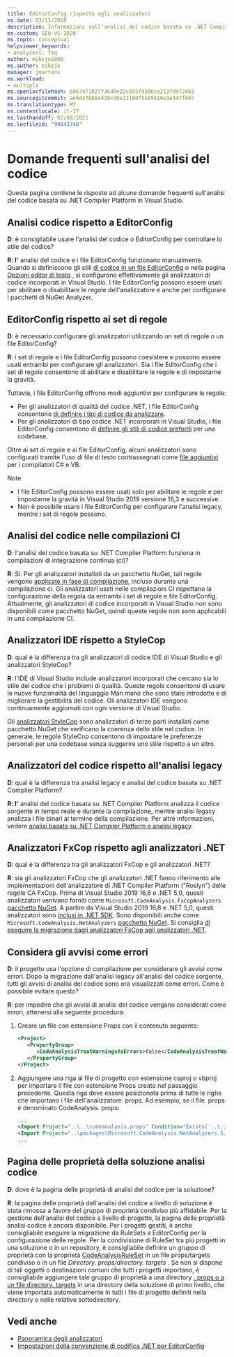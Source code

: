 ```yaml
---
title: EditorConfig rispetto agli analizzatori
ms.date: 03/11/2019
description: Informazioni sull'analisi del codice basata su .NET Compiler Platform in Visual Studio. Vedere le risposte alle domande su file EditorConfig, set di regole e altri argomenti.
ms.custom: SEO-VS-2020
ms.topic: conceptual
helpviewer_keywords:
- analyzers, faq
author: mikejo5000
ms.author: mikejo
manager: jmartens
ms.workload:
- multiple
ms.openlocfilehash: 6d67471027f36d0e22c055f4306ce2137d972463
ms.sourcegitcommit: ae6d47b09a439cd0e13180f5e89510e3e347fd47
ms.translationtype: MT
ms.contentlocale: it-IT
ms.lasthandoff: 02/08/2021
ms.locfileid: "99843748"
---
```

# <a name="code-analysis-faq"></a>Domande frequenti sull'analisi del codice

Questa pagina contiene le risposte ad alcune domande frequenti sull'analisi del codice basata su .NET Compiler Platform in Visual Studio.

## <a name="code-analysis-versus-editorconfig"></a>Analisi codice rispetto a EditorConfig

**D**: è consigliabile usare l'analisi del codice o EditorConfig per controllare lo stile del codice?

**R: l'** analisi del codice e i file EditorConfig funzionano manualmente. Quando si definiscono gli stili [di codice in un file EditorConfig](/dotnet/fundamentals/code-analysis/code-style-rule-options) o nella pagina [Opzioni editor di testo](../ide/code-styles-and-code-cleanup.md) , si configurano effettivamente gli analizzatori di codice incorporati in Visual Studio. I file EditorConfig possono essere usati per abilitare o disabilitare le regole dell'analizzatore e anche per configurare i pacchetti di NuGet Analyzer.

## <a name="editorconfig-versus-rule-sets"></a>EditorConfig rispetto ai set di regole

**D**: è necessario configurare gli analizzatori utilizzando un set di regole o un file EditorConfig?

**R**: i set di regole e i file EditorConfig possono coesistere e possono essere usati entrambi per configurare gli analizzatori. Sia i file EditorConfig che i set di regole consentono di abilitare e disabilitare le regole e di impostarne la gravità.

Tuttavia, i file EditorConfig offrono modi aggiuntivi per configurare le regole:

- Per gli analizzatori di qualità del codice .NET, i file EditorConfig consentono [di definire i tipi di codice da analizzare](/dotnet/fundamentals/code-analysis/code-quality-rule-options).
- Per gli analizzatori di tipo codice .NET incorporati in Visual Studio, i file EditorConfig consentono di [definire gli stili di codice preferiti](/dotnet/fundamentals/code-analysis/code-style-rule-options) per una codebase.

Oltre ai set di regole e ai file EditorConfig, alcuni analizzatori sono configurati tramite l'uso di file di testo contrassegnati come [file aggiuntivi](../ide/build-actions.md#build-action-values) per i compilatori C# e VB.

> [!NOTE]
> - I file EditorConfig possono essere usati solo per abilitare le regole e per impostarne la gravità in Visual Studio 2019 versione 16,3 e successive.
> - Non è possibile usare i file EditorConfig per configurare l'analisi legacy, mentre i set di regole possono.

## <a name="code-analysis-in-ci-builds"></a>Analisi del codice nelle compilazioni CI

**D**: l'analisi del codice basata su .NET Compiler Platform funziona in compilazioni di integrazione continua (ci)?

**R**: Sì. Per gli analizzatori installati da un pacchetto NuGet, tali regole vengono [applicate in fase di compilazione](roslyn-analyzers-overview.md#build-errors), incluso durante una compilazione ci. Gli analizzatori usati nelle compilazioni CI rispettano la configurazione della regola da entrambi i set di regole e file EditorConfig. Attualmente, gli analizzatori di codice incorporati in Visual Studio non sono disponibili come pacchetto NuGet, quindi queste regole non sono applicabili in una compilazione CI.

## <a name="ide-analyzers-versus-stylecop"></a>Analizzatori IDE rispetto a StyleCop

**D**: qual è la differenza tra gli analizzatori di codice IDE di Visual Studio e gli analizzatori StyleCop?

**R**: l'IDE di Visual Studio include analizzatori incorporati che cercano sia lo stile del codice che i problemi di qualità. Queste regole consentono di usare le nuove funzionalità del linguaggio Man mano che sono state introdotte e di migliorare la gestibilità del codice. Gli analizzatori IDE vengono continuamente aggiornati con ogni versione di Visual Studio.

Gli [analizzatori StyleCop](https://github.com/DotNetAnalyzers/StyleCopAnalyzers) sono analizzatori di terze parti installati come pacchetto NuGet che verificano la coerenza dello stile nel codice. In generale, le regole StyleCop consentono di impostare le preferenze personali per una codebase senza suggerire uno stile rispetto a un altro.

## <a name="code-analyzers-versus-legacy-analysis"></a>Analizzatori del codice rispetto all'analisi legacy

**D**: qual è la differenza tra analisi legacy e analisi del codice basata su .NET Compiler Platform?

**R: l'** analisi del codice basata su .NET Compiler Platform analizza il codice sorgente in tempo reale e durante la compilazione, mentre analisi legacy analizza i file binari al termine della compilazione. Per altre informazioni, vedere [analisi basata su .NET Compiler Platform e analisi legacy](../code-quality/net-analyzers-faq.md#whats-the-difference-between-legacy-fxcop-and-net-analyzers).

## <a name="fxcop-analyzers-versus-net-analyzers"></a>Analizzatori FxCop rispetto agli analizzatori .NET

**D**: qual è la differenza tra gli analizzatori FxCop e gli analizzatori .NET?

**R**: sia gli analizzatori FxCop che gli analizzatori .NET fanno riferimento alle implementazioni dell'analizzatore di .NET Compiler Platform ("Roslyn") delle regole CA FxCop. Prima di Visual Studio 2019 16,8 e .NET 5,0, questi analizzatori venivano forniti come `Microsoft.CodeAnalysis.FxCopAnalyzers` [pacchetto NuGet](https://www.nuget.org/packages/Microsoft.CodeAnalysis.FxCopAnalyzers). A partire da Visual Studio 2019 16,8 e .NET 5,0, questi analizzatori sono [inclusi in .NET SDK](/dotnet/fundamentals/code-analysis/overview). Sono disponibili anche come `Microsoft.CodeAnalysis.NetAnalyzers` [pacchetto NuGet](https://www.nuget.org/packages/Microsoft.CodeAnalysis.NetAnalyzers). Si consiglia [di eseguire la migrazione dagli analizzatori FxCop agli analizzatori .NET](migrate-from-fxcop-analyzers-to-net-analyzers.md).

## <a name="treat-warnings-as-errors"></a>Considera gli avvisi come errori

**D**: il progetto usa l'opzione di compilazione per considerare gli avvisi come errori. Dopo la migrazione dall'analisi legacy all'analisi del codice sorgente, tutti gli avvisi di analisi del codice sono ora visualizzati come errori. Come è possibile evitare questo?

**R**: per impedire che gli avvisi di analisi del codice vengano considerati come errori, attenersi alla seguente procedura:

  1. Creare un file con estensione Props con il contenuto seguente:

     ```xml
     <Project>
        <PropertyGroup>
           <CodeAnalysisTreatWarningsAsErrors>false</CodeAnalysisTreatWarningsAsErrors>
        </PropertyGroup>
     </Project>
     ```

  2. Aggiungere una riga al file di progetto con estensione csproj o vbproj per importare il file con estensione Props creato nel passaggio precedente. Questa riga deve essere posizionata prima di tutte le righe che importano i file dell'analizzatore. props. Ad esempio, se il file. props è denominato CodeAnalysis. props:

     ```xml
     ...
     <Import Project="..\..\codeanalysis.props" Condition="Exists('..\..\codeanalysis.props')" />
     <Import Project="..\packages\Microsoft.CodeAnalysis.NetAnalyzers.5.0.0\build\Microsoft.CodeAnalysis.NetAnalyzers.props" Condition="Exists('..\packages\Microsoft.CodeAnalysis.NetAnalyzers.5.0.0\build\Microsoft.CodeAnalysis.NetAnalyzers.props')" />
     ...
     ```

## <a name="code-analysis-solution-property-page"></a>Pagina delle proprietà della soluzione analisi codice

**D**: dove è la pagina delle proprietà di analisi del codice per la soluzione?

**R**: la pagina delle proprietà dell'analisi del codice a livello di soluzione è stata rimossa a favore del gruppo di proprietà condiviso più affidabile. Per la gestione dell'analisi del codice a livello di progetto, la pagina delle proprietà analisi codice è ancora disponibile. Per i progetti gestiti, è anche consigliabile eseguire la migrazione da RuleSets a EditorConfig per la configurazione delle regole.  Per la condivisione di RuleSet tra più progetti in una soluzione o in un repository, è consigliabile definire un gruppo di proprietà con la proprietà [CodeAnalysisRuleSet](../code-quality/using-rule-sets-to-group-code-analysis-rules.md#specify-a-rule-set-for-a-project) in un file props/targets condiviso o in un file *Directory. props/directory. targets* . Se non si dispone di tali oggetti o destinazioni comuni che tutti i progetti importano, è consigliabile aggiungere tale gruppo di proprietà a una directory [. props o a un file directory. targets](../msbuild/customize-your-build.md) in una directory della soluzione di primo livello, che viene importata automaticamente in tutti i file di progetto definiti nella directory o nelle relative sottodirectory.

## <a name="see-also"></a>Vedi anche

- [Panoramica degli analizzatori](roslyn-analyzers-overview.md)
- [Impostazioni della convenzione di codifica .NET per EditorConfig](/dotnet/fundamentals/code-analysis/code-style-rule-options)